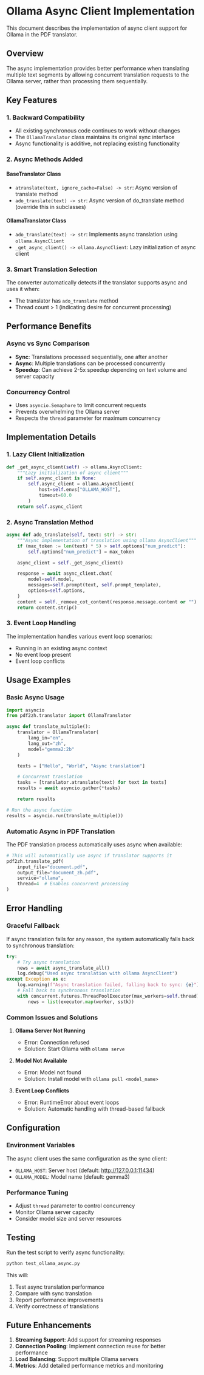 # Ollama Async Client Implementation

This document describes the implementation of async client support for Ollama in the PDF translator.

## Overview

The async implementation provides better performance when translating multiple text segments by allowing concurrent translation requests to the Ollama server, rather than processing them sequentially.

## Key Features

### 1. Backward Compatibility

- All existing synchronous code continues to work without changes
- The `OllamaTranslator` class maintains its original sync interface
- Async functionality is additive, not replacing existing functionality

### 2. Async Methods Added

#### BaseTranslator Class

- `atranslate(text, ignore_cache=False) -> str`: Async version of translate method
- `ado_translate(text) -> str`: Async version of do_translate method (override this in subclasses)

#### OllamaTranslator Class

- `ado_translate(text) -> str`: Implements async translation using `ollama.AsyncClient`
- `_get_async_client() -> ollama.AsyncClient`: Lazy initialization of async client

### 3. Smart Translation Selection

The converter automatically detects if the translator supports async and uses it when:

- The translator has `ado_translate` method
- Thread count > 1 (indicating desire for concurrent processing)

## Performance Benefits

### Async vs Sync Comparison

- **Sync**: Translations processed sequentially, one after another
- **Async**: Multiple translations can be processed concurrently
- **Speedup**: Can achieve 2-5x speedup depending on text volume and server capacity

### Concurrency Control

- Uses `asyncio.Semaphore` to limit concurrent requests
- Prevents overwhelming the Ollama server
- Respects the `thread` parameter for maximum concurrency

## Implementation Details

### 1. Lazy Client Initialization

```python
def _get_async_client(self) -> ollama.AsyncClient:
    """Lazy initialization of async client"""
    if self.async_client is None:
        self.async_client = ollama.AsyncClient(
            host=self.envs["OLLAMA_HOST"],
            timeout=60.0
        )
    return self.async_client
```

### 2. Async Translation Method

```python
async def ado_translate(self, text: str) -> str:
    """Async implementation of translation using ollama AsyncClient"""
    if (max_token := len(text) * 5) > self.options["num_predict"]:
        self.options["num_predict"] = max_token

    async_client = self._get_async_client()

    response = await async_client.chat(
        model=self.model,
        messages=self.prompt(text, self.prompt_template),
        options=self.options,
    )
    content = self._remove_cot_content(response.message.content or "")
    return content.strip()
```

### 3. Event Loop Handling

The implementation handles various event loop scenarios:

- Running in an existing async context
- No event loop present
- Event loop conflicts

## Usage Examples

### Basic Async Usage

```python
import asyncio
from pdf2zh.translator import OllamaTranslator

async def translate_multiple():
    translator = OllamaTranslator(
        lang_in="en",
        lang_out="zh",
        model="gemma2:2b"
    )

    texts = ["Hello", "World", "Async translation"]

    # Concurrent translation
    tasks = [translator.atranslate(text) for text in texts]
    results = await asyncio.gather(*tasks)

    return results

# Run the async function
results = asyncio.run(translate_multiple())
```

### Automatic Async in PDF Translation

The PDF translation process automatically uses async when available:

```python
# This will automatically use async if translator supports it
pdf2zh.translate_pdf(
    input_file="document.pdf",
    output_file="document_zh.pdf",
    service="ollama",
    thread=4  # Enables concurrent processing
)
```

## Error Handling

### Graceful Fallback

If async translation fails for any reason, the system automatically falls back to synchronous translation:

```python
try:
    # Try async translation
    news = await async_translate_all()
    log.debug("Used async translation with ollama AsyncClient")
except Exception as e:
    log.warning(f"Async translation failed, falling back to sync: {e}")
    # Fall back to synchronous translation
    with concurrent.futures.ThreadPoolExecutor(max_workers=self.thread) as executor:
        news = list(executor.map(worker, sstk))
```

### Common Issues and Solutions

1. **Ollama Server Not Running**
   - Error: Connection refused
   - Solution: Start Ollama with `ollama serve`

2. **Model Not Available**
   - Error: Model not found
   - Solution: Install model with `ollama pull <model_name>`

3. **Event Loop Conflicts**
   - Error: RuntimeError about event loops
   - Solution: Automatic handling with thread-based fallback

## Configuration

### Environment Variables

The async client uses the same configuration as the sync client:

- `OLLAMA_HOST`: Server host (default: <http://127.0.0.1:11434>)
- `OLLAMA_MODEL`: Model name (default: gemma3)

### Performance Tuning

- Adjust `thread` parameter to control concurrency
- Monitor Ollama server capacity
- Consider model size and server resources

## Testing

Run the test script to verify async functionality:

```bash
python test_ollama_async.py
```

This will:

1. Test async translation performance
2. Compare with sync translation
3. Report performance improvements
4. Verify correctness of translations

## Future Enhancements

1. **Streaming Support**: Add support for streaming responses
2. **Connection Pooling**: Implement connection reuse for better performance
3. **Load Balancing**: Support multiple Ollama servers
4. **Metrics**: Add detailed performance metrics and monitoring
